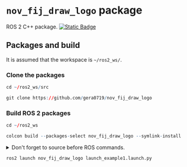 # `nov_fij_draw_logo` package
ROS 2 C++ package.  [![Static Badge](https://img.shields.io/badge/ROS_2-Humble-34aec5)](https://docs.ros.org/en/humble/)
## Packages and build

It is assumed that the workspace is `~/ros2_ws/`.

### Clone the packages
``` r
cd ~/ros2_ws/src
```
``` r
git clone https://github.com/gera0719/nov_fij_draw_logo
```

### Build ROS 2 packages
``` r
cd ~/ros2_ws
```
``` r
colcon build --packages-select nov_fij_draw_logo --symlink-install
```

<details>
<summary> Don't forget to source before ROS commands.</summary>

``` bash
source ~/ros2_ws/install/setup.bash
```
</details>

``` r
ros2 launch nov_fij_draw_logo launch_example1.launch.py
```